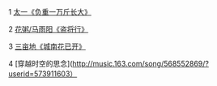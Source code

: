 1 [太一《负重一万斤长大》](http://music.163.com/song/1406686876/?userid=573911603)

2 [花粥/马雨阳《盗将行》](http://music.163.com/song/574566207/?userid=573911603)

3 [三亩地《城南花已开》](http://music.163.com/song/574566207/?userid=573911603)

4 [穿越时空的思念](http://music.163.com/song/568552869/?userid=573911603）
